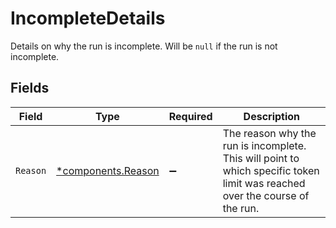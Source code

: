 # IncompleteDetails

Details on why the run is incomplete. Will be `null` if the run is not incomplete.


## Fields

| Field                                                                                                                       | Type                                                                                                                        | Required                                                                                                                    | Description                                                                                                                 |
| --------------------------------------------------------------------------------------------------------------------------- | --------------------------------------------------------------------------------------------------------------------------- | --------------------------------------------------------------------------------------------------------------------------- | --------------------------------------------------------------------------------------------------------------------------- |
| `Reason`                                                                                                                    | [*components.Reason](../../models/components/reason.md)                                                                     | :heavy_minus_sign:                                                                                                          | The reason why the run is incomplete. This will point to which specific token limit was reached over the course of the run. |